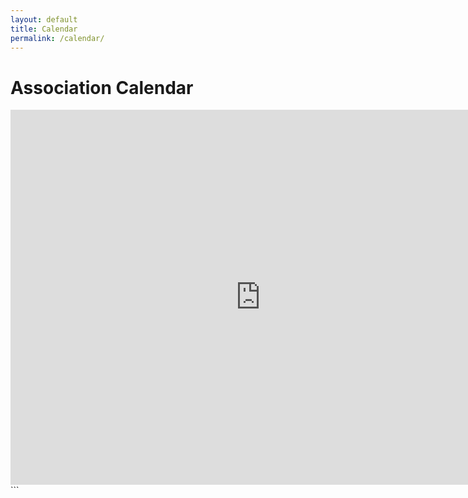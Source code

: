 ```yaml
---
layout: default
title: Calendar
permalink: /calendar/
---
```


# Association Calendar

<iframe src="https://calendar.google.com/calendar/embed?src=yourassociation%40gmail.com&ctz=America%2FNew_York" style="border: 0" width="800" height="600" frameborder="0" scrolling="no"></iframe>
```
